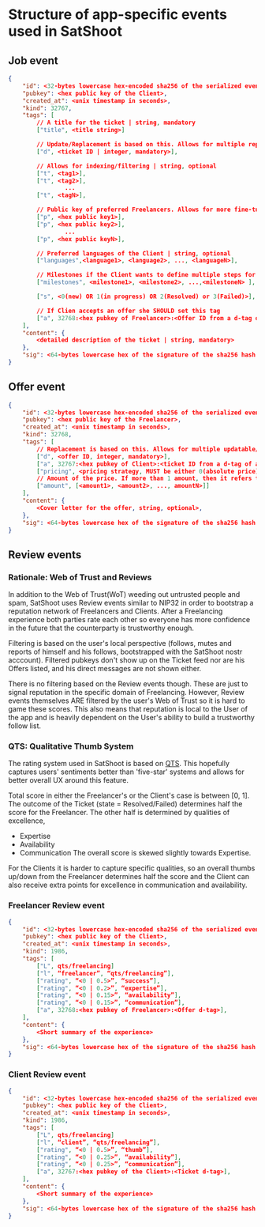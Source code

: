 # Structure of app-specific events used in SatShoot


## Job event
```json
{
    "id": <32-bytes lowercase hex-encoded sha256 of the serialized event data>,
    "pubkey": <hex public key of the Client>,
    "created_at": <unix timestamp in seconds>,
    "kind": 32767,
    "tags": [
        // A title for the ticket | string, mandatory
        ["title", <title string>]

        // Update/Replacement is based on this. Allows for multiple replaceable tickets
        ["d", <ticket ID | integer, mandatory>],

        // Allows for indexing/filtering | string, optional
        ["t", <tag1>],
        ["t", <tag2>],
                ...
        ["t", <tagN>],

        // Public key of preferred Freelancers. Allows for more fine-tuned discovery | optional
        ["p", <hex public key1>],
        ["p", <hex public key2>],
                ...
        ["p", <hex public keyN>],

        // Preferred languages of the Client | string, optional
        ["languages",<language1>, <language2>, ..., <languageN>],

        // Milestones if the Client wants to define multiple steps for the ticket | string, optional
        ["milestones", <milestone1>, <milestone2>, ...,<milestoneN> ],

        ["s", <0(new) OR 1(in progress) OR 2(Resolved) or 3(Failed)>],

        // If Clien accepts an offer she SHOULD set this tag
        ["a", 32768:<hex pubkey of Freelancer>:<Offer ID from a d-tag of an offer>],
    ],
    "content": {
        <detailed description of the ticket | string, mandatory>
    },
    "sig": <64-bytes lowercase hex of the signature of the sha256 hash of the serialized event data, which is the same as the "id" field>
}
```

## Offer event
```json
{
    "id": <32-bytes lowercase hex-encoded sha256 of the serialized event data>,
    "pubkey": <hex public key of the Freelancer>,
    "created_at": <unix timestamp in seconds>,
    "kind": 32768,
    "tags": [
        // Replacement is based on this. Allows for multiple updatable/replaceable offers
        ["d", <offer ID, integer, mandatory>],
        ["a", 32767:<hex pubkey of Client>:<ticket ID from a d-tag of a ticket>, mandatory>],
        ["pricing", <pricing strategy, MUST be either 0(absolute price), 1(sats/minute) or 2(sats/milestone), integer, mandatory>],
        // Amount of the price. If more than 1 amount, then it refers to the milestones of the ticket respectively. Else refers to the sats/minute or absolute price | mandatory
        ["amount", [<amount1>, <amount2>, ..., amountN>]]
    ],
    "content": {
        <Cover letter for the offer, string, optional>, 
    },
    "sig": <64-bytes lowercase hex of the signature of the sha256 hash of the serialized event data, which is the same as the "id" field>
}
```

## Review events
### Rationale: Web of Trust and Reviews
In addition to the Web of Trust(WoT) weeding out untrusted people and spam, SatShoot
uses Review events similar to NIP32 in order to bootstrap a reputation network of Freelancers
and Clients. After a Freelancing experience both parties rate each other so everyone has more
confidence in the future that the counterparty is trustworthy enough.

Filtering is based on the user's local perspective (follows, mutes and reports of himself and
his follows, bootstrapped with the SatShoot nostr acccount).
Filtered pubkeys don't show up on the Ticket feed nor are his Offers listed,
and his direct messages are not shown either.

There is no filtering based on the Review events though. These are just to signal
reputation in the specific domain of Freelancing. However, Review events themselves
ARE filtered by the user's Web of Trust so it is hard to game these scores.
This also means that reputation is local to the User of the app and is heavily
dependent on the User's ability to build a trustworthy follow list.

### QTS: Qualitative Thumb System
The rating system used in SatShoot is based on [QTS](https://habla.news/u/arkinox@arkinox.tech/DLAfzJJpQDS4vj3wSleum).
This hopefully captures users' sentiments better than 'five-star' systems and 
allows for better overall UX around this feature.

Total score in either the Freelancer's or the Client's case is between [0, 1].
The outcome of the Ticket (state = Resolved/Failed) determines half the score
for the Freelancer. The other half is determined by qualities of excellence,
- Expertise
- Availability
- Communication
The overall score is skewed slightly towards Expertise.

For the Clients it is harder to capture specific qualities, so an overall thumbs up/down
from the Freelancer determines half the score and the Client can also receive extra
points for excellence in communication and availability.

### Freelancer Review event
```json
{
    "id": <32-bytes lowercase hex-encoded sha256 of the serialized event data>,
    "pubkey": <hex public key of the Client>,
    "created_at": <unix timestamp in seconds>,
    "kind": 1986,
    "tags": [
        ["L", qts/freelancing]
        ["l", “freelancer”, “qts/freelancing”],
        ["rating", “<0 | 0.5>”, “success”], 
        ["rating", “<0 | 0.2>”, “expertise”], 
        ["rating", “<0 | 0.15>”, “availability”], 
        ["rating", “<0 | 0.15>”, “communication”], 
        ["a", 32768:<hex pubkey of Freelancer>:<Offer d-tag>],
    ],
    "content": {
        <Short summary of the experience>
    },
    "sig": <64-bytes lowercase hex of the signature of the sha256 hash of the serialized event data, which is the same as the "id" field>
}
```

### Client Review event
```json
{
    "id": <32-bytes lowercase hex-encoded sha256 of the serialized event data>,
    "pubkey": <hex public key of the Client>,
    "created_at": <unix timestamp in seconds>,
    "kind": 1986,
    "tags": [
        ["L", qts/freelancing]
        ["l", “client”, “qts/freelancing”],
        ["rating", “<0 | 0.5>”, “thumb”], 
        ["rating", “<0 | 0.25>”, “availability”], 
        ["rating", “<0 | 0.25>”, “communication”], 
        ["a", 32767:<hex pubkey of the Client>:<Ticket d-tag>],
    ],
    "content": {
        <Short summary of the experience>
    },
    "sig": <64-bytes lowercase hex of the signature of the sha256 hash of the serialized event data, which is the same as the "id" field>
}
```
